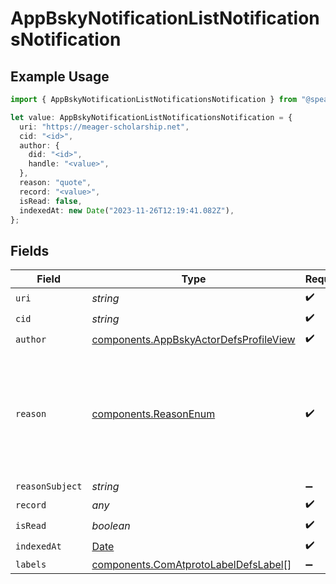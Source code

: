 # AppBskyNotificationListNotificationsNotification

## Example Usage

```typescript
import { AppBskyNotificationListNotificationsNotification } from "@speakeasy-sdks/bluesky/models/components";

let value: AppBskyNotificationListNotificationsNotification = {
  uri: "https://meager-scholarship.net",
  cid: "<id>",
  author: {
    did: "<id>",
    handle: "<value>",
  },
  reason: "quote",
  record: "<value>",
  isRead: false,
  indexedAt: new Date("2023-11-26T12:19:41.082Z"),
};
```

## Fields

| Field                                                                                                  | Type                                                                                                   | Required                                                                                               | Description                                                                                            |
| ------------------------------------------------------------------------------------------------------ | ------------------------------------------------------------------------------------------------------ | ------------------------------------------------------------------------------------------------------ | ------------------------------------------------------------------------------------------------------ |
| `uri`                                                                                                  | *string*                                                                                               | :heavy_check_mark:                                                                                     | N/A                                                                                                    |
| `cid`                                                                                                  | *string*                                                                                               | :heavy_check_mark:                                                                                     | N/A                                                                                                    |
| `author`                                                                                               | [components.AppBskyActorDefsProfileView](../../models/components/appbskyactordefsprofileview.md)       | :heavy_check_mark:                                                                                     | N/A                                                                                                    |
| `reason`                                                                                               | [components.ReasonEnum](../../models/components/reasonenum.md)                                         | :heavy_check_mark:                                                                                     | Expected values are 'like', 'repost', 'follow', 'mention', 'reply', 'quote', and 'starterpack-joined'. |
| `reasonSubject`                                                                                        | *string*                                                                                               | :heavy_minus_sign:                                                                                     | N/A                                                                                                    |
| `record`                                                                                               | *any*                                                                                                  | :heavy_check_mark:                                                                                     | N/A                                                                                                    |
| `isRead`                                                                                               | *boolean*                                                                                              | :heavy_check_mark:                                                                                     | N/A                                                                                                    |
| `indexedAt`                                                                                            | [Date](https://developer.mozilla.org/en-US/docs/Web/JavaScript/Reference/Global_Objects/Date)          | :heavy_check_mark:                                                                                     | N/A                                                                                                    |
| `labels`                                                                                               | [components.ComAtprotoLabelDefsLabel](../../models/components/comatprotolabeldefslabel.md)[]           | :heavy_minus_sign:                                                                                     | N/A                                                                                                    |